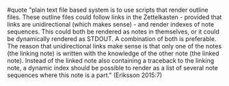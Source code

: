 #quote  "plain text file based system is to use scripts that render outline files. These outline files could follow links in the Zettelkasten - provided that links are unidirectional (which makes sense) - and render indexes of note sequences. This could both be rendered as notes in themselves, or it could be dynamically rendered as STDOUT. A combination of both is preferable. The reason that unidirectional links make sense is that only one of the notes (the linking note) is written with the knowledge of the other note (the linked note). Instead of the linked note also containing a traceback to the linking note, a dynamic index should be possible to render as a list of several note sequences where this note is a part." (Eriksson 2015:7)